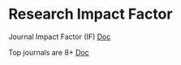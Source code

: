 # Research Impact Factor

Journal Impact Factor \(IF\) [Doc](https://researchguides.uic.edu/if/impact#:~:text=About%20Journal%20Impact&text=The%20impact%20factor%20%28IF%29%20is,times%20it%27s%20articles%20are%20cited.)

Top journals are 8+ [Doc](https://mdanderson.libanswers.com/faq/26159#:~:text=Sep%2025%2C%202019%20779676,journals%20in%20a%20subject%20category.)

